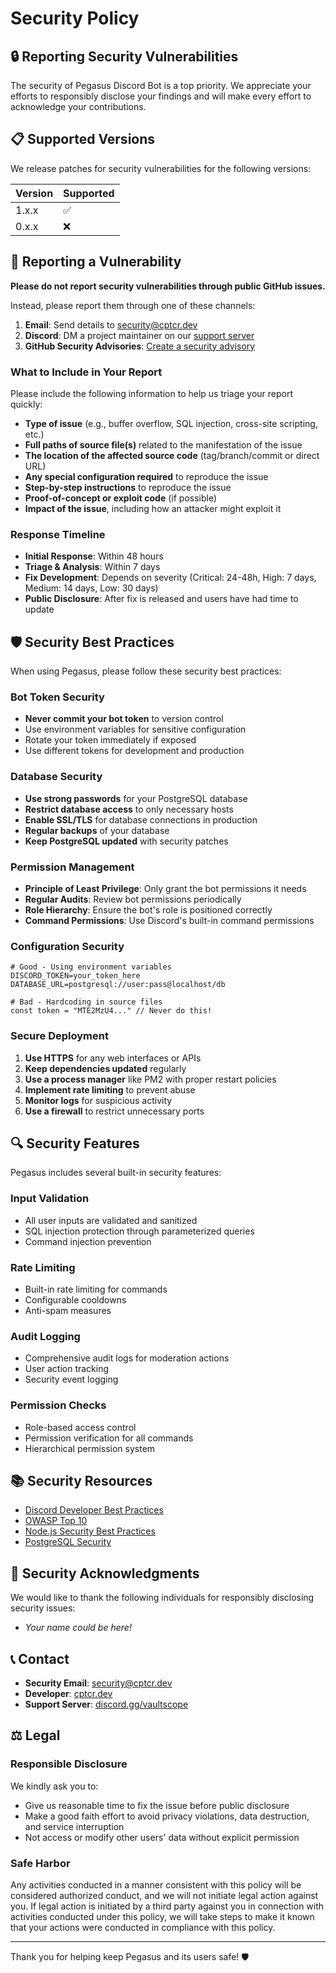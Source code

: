 # Security Policy

## 🔒 Reporting Security Vulnerabilities

The security of Pegasus Discord Bot is a top priority. We appreciate your efforts to responsibly disclose your findings and will make every effort to acknowledge your contributions.

## 📋 Supported Versions

We release patches for security vulnerabilities for the following versions:

| Version | Supported          |
| ------- | ------------------ |
| 1.x.x   | :white_check_mark: |
| 0.x.x   | :x:                |

## 🚨 Reporting a Vulnerability

**Please do not report security vulnerabilities through public GitHub issues.**

Instead, please report them through one of these channels:

1. **Email**: Send details to security@cptcr.dev
2. **Discord**: DM a project maintainer on our [support server](https://discord.gg/vaultscope)
3. **GitHub Security Advisories**: [Create a security advisory](https://github.com/cptcr/pegasus/security/advisories/new)

### What to Include in Your Report

Please include the following information to help us triage your report quickly:

- **Type of issue** (e.g., buffer overflow, SQL injection, cross-site scripting, etc.)
- **Full paths of source file(s)** related to the manifestation of the issue
- **The location of the affected source code** (tag/branch/commit or direct URL)
- **Any special configuration required** to reproduce the issue
- **Step-by-step instructions** to reproduce the issue
- **Proof-of-concept or exploit code** (if possible)
- **Impact of the issue**, including how an attacker might exploit it

### Response Timeline

- **Initial Response**: Within 48 hours
- **Triage & Analysis**: Within 7 days
- **Fix Development**: Depends on severity (Critical: 24-48h, High: 7 days, Medium: 14 days, Low: 30 days)
- **Public Disclosure**: After fix is released and users have had time to update

## 🛡️ Security Best Practices

When using Pegasus, please follow these security best practices:

### Bot Token Security

- **Never commit your bot token** to version control
- Use environment variables for sensitive configuration
- Rotate your token immediately if exposed
- Use different tokens for development and production

### Database Security

- **Use strong passwords** for your PostgreSQL database
- **Restrict database access** to only necessary hosts
- **Enable SSL/TLS** for database connections in production
- **Regular backups** of your database
- **Keep PostgreSQL updated** with security patches

### Permission Management

- **Principle of Least Privilege**: Only grant the bot permissions it needs
- **Regular Audits**: Review bot permissions periodically
- **Role Hierarchy**: Ensure the bot's role is positioned correctly
- **Command Permissions**: Use Discord's built-in command permissions

### Configuration Security

```env
# Good - Using environment variables
DISCORD_TOKEN=your_token_here
DATABASE_URL=postgresql://user:pass@localhost/db

# Bad - Hardcoding in source files
const token = "MTE2MzU4..." // Never do this!
```

### Secure Deployment

1. **Use HTTPS** for any web interfaces or APIs
2. **Keep dependencies updated** regularly
3. **Use a process manager** like PM2 with proper restart policies
4. **Implement rate limiting** to prevent abuse
5. **Monitor logs** for suspicious activity
6. **Use a firewall** to restrict unnecessary ports

## 🔍 Security Features

Pegasus includes several built-in security features:

### Input Validation
- All user inputs are validated and sanitized
- SQL injection protection through parameterized queries
- Command injection prevention

### Rate Limiting
- Built-in rate limiting for commands
- Configurable cooldowns
- Anti-spam measures

### Audit Logging
- Comprehensive audit logs for moderation actions
- User action tracking
- Security event logging

### Permission Checks
- Role-based access control
- Permission verification for all commands
- Hierarchical permission system

## 📚 Security Resources

- [Discord Developer Best Practices](https://discord.com/developers/docs/topics/security)
- [OWASP Top 10](https://owasp.org/www-project-top-ten/)
- [Node.js Security Best Practices](https://nodejs.org/en/docs/guides/security/)
- [PostgreSQL Security](https://www.postgresql.org/docs/current/security.html)

## 🤝 Security Acknowledgments

We would like to thank the following individuals for responsibly disclosing security issues:

- *Your name could be here!*

## 📞 Contact

- **Security Email**: security@cptcr.dev
- **Developer**: [cptcr.dev](https://cptcr.dev)
- **Support Server**: [discord.gg/vaultscope](https://discord.gg/vaultscope)

## ⚖️ Legal

### Responsible Disclosure

We kindly ask you to:
- Give us reasonable time to fix the issue before public disclosure
- Make a good faith effort to avoid privacy violations, data destruction, and service interruption
- Not access or modify other users' data without explicit permission

### Safe Harbor

Any activities conducted in a manner consistent with this policy will be considered authorized conduct, and we will not initiate legal action against you. If legal action is initiated by a third party against you in connection with activities conducted under this policy, we will take steps to make it known that your actions were conducted in compliance with this policy.

---

Thank you for helping keep Pegasus and its users safe! 🛡️